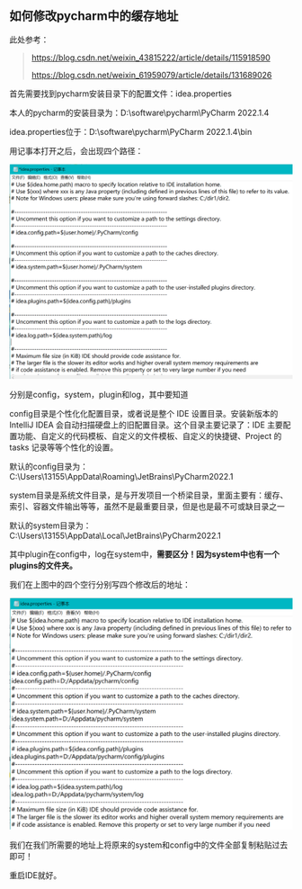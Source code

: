 ## 如何修改pycharm中的缓存地址

此处参考：

> https://blog.csdn.net/weixin_43815222/article/details/115918590
>
> https://blog.csdn.net/weixin_61959079/article/details/131689026

首先需要找到pycharm安装目录下的配置文件：idea.properties

本人的pycharm的安装目录为：D:\software\pycharm\PyCharm 2022.1.4

idea.properties位于：D:\software\pycharm\PyCharm 2022.1.4\bin

用记事本打开之后，会出现四个路径：

![image-20231012162954361](如何修改pycharm的缓存地址.assets/image-20231012162954361.png)

分别是config，system，plugin和log，其中要知道

config目录是个性化化配置目录，或者说是整个 IDE 设置目录。安装新版本的 IntelliJ IDEA 会自动扫描硬盘上的旧配置目录。这个目录主要记录了：IDE 主要配置功能、自定义的代码模板、自定义的文件模板、自定义的快捷键、Project 的 tasks 记录等等个性化的设置。

默认的config目录为：C:\Users\13155\AppData\Roaming\JetBrains\PyCharm2022.1

system目录是系统文件目录，是与开发项目一个桥梁目录，里面主要有：缓存、索引、容器文件输出等等，虽然不是最重要目录，但是也是最不可或缺目录之一

默认的system目录为：C:\Users\13155\AppData\Local\JetBrains\PyCharm2022.1

其中plugin在config中，log在system中，**需要区分！因为system中也有一个plugins的文件夹。**

我们在上图中的四个空行分别写四个修改后的地址：

![image-20231012163647898](如何修改pycharm的缓存地址.assets/image-20231012163647898.png)

我们在我们所需要的地址上将原来的system和config中的文件全部复制粘贴过去即可！

重启IDE就好。